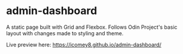 # admin-dashboard
A static page built with Grid and Flexbox.  Follows Odin Project's basic layout with changes made to styling and theme.

Live preview here: https://icomey8.github.io/admin-dashboard/
